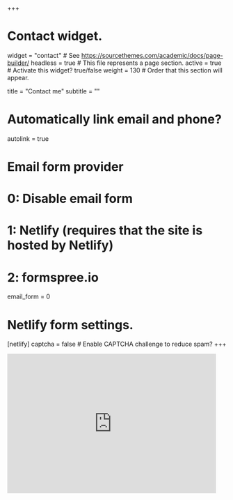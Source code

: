 +++
# Contact widget.
widget = "contact"  # See https://sourcethemes.com/academic/docs/page-builder/
headless = true  # This file represents a page section.
active = true  # Activate this widget? true/false
weight = 130  # Order that this section will appear.

title = "Contact me"
subtitle = ""

# Automatically link email and phone?
autolink = true

# Email form provider
#   0: Disable email form
#   1: Netlify (requires that the site is hosted by Netlify)
#   2: formspree.io
email_form = 0

# Netlify form settings.
[netlify]
  captcha = false  # Enable CAPTCHA challenge to reduce spam?
+++

<iframe src="https://www.google.com/maps/embed?pb=!1m18!1m12!1m3!1d2443.242644721248!2d6.851555915313076!3d52.238976214770524!2m3!1f0!2f0!3f0!3m2!1i1024!2i768!4f13.1!3m3!1m2!1s0x0%3A0xa293c4b9f2d4223!2sZilverling!5e0!3m2!1snl!2snl!4v1598446422942!5m2!1snl!2snl" width="480" height="320" frameborder="0" style="border:0;" allowfullscreen="false" aria-hidden="false" tabindex="0"></iframe>